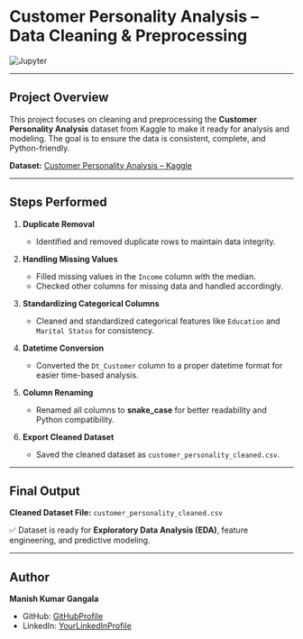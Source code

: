 # Customer Personality Analysis – Data Cleaning & Preprocessing

![Jupyter](https://img.shields.io/badge/Jupyter-Notebook-orange?logo=jupyter&logoColor=white)

---

## Project Overview
This project focuses on cleaning and preprocessing the **Customer Personality Analysis** dataset from Kaggle to make it ready for analysis and modeling. The goal is to ensure the data is consistent, complete, and Python-friendly.

**Dataset:** [Customer Personality Analysis – Kaggle](https://www.kaggle.com/datasets)

---

## Steps Performed

1. **Duplicate Removal**  
   - Identified and removed duplicate rows to maintain data integrity.  

2. **Handling Missing Values**  
   - Filled missing values in the `Income` column with the median.  
   - Checked other columns for missing data and handled accordingly.  

3. **Standardizing Categorical Columns**  
   - Cleaned and standardized categorical features like `Education` and `Marital Status` for consistency.  

4. **Datetime Conversion**  
   - Converted the `Dt_Customer` column to a proper datetime format for easier time-based analysis.  

5. **Column Renaming**  
   - Renamed all columns to **snake_case** for better readability and Python compatibility.  

6. **Export Cleaned Dataset**  
   - Saved the cleaned dataset as `customer_personality_cleaned.csv`.

---

## Final Output
**Cleaned Dataset File:** `customer_personality_cleaned.csv`  

✅ Dataset is ready for **Exploratory Data Analysis (EDA)**, feature engineering, and predictive modeling.

---

## Author
**Manish Kumar Gangala**  
- GitHub: [GitHubProfile](https://github.com/manishgangala)  
- LinkedIn: [YourLinkedInProfile](https://www.linkedin.com/in/manish-kumar-gangala-095a2224a/)
